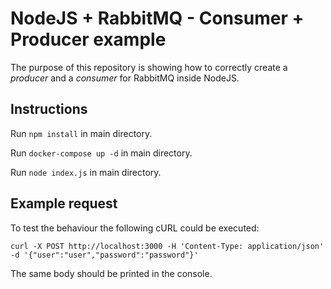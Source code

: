 # NodeJS + RabbitMQ - Consumer + Producer example

The purpose of this repository is showing how to correctly create a *producer* and a *consumer* for RabbitMQ inside NodeJS.

## Instructions

Run ```npm install``` in main directory.

Run ```docker-compose up -d``` in main directory.

Run ```node index.js``` in main directory.

## Example request

To test the behaviour the following cURL could be executed:

```curl -X POST http://localhost:3000 -H 'Content-Type: application/json' -d '{"user":"user","password":"password"}'```

The same body should be printed in the console.